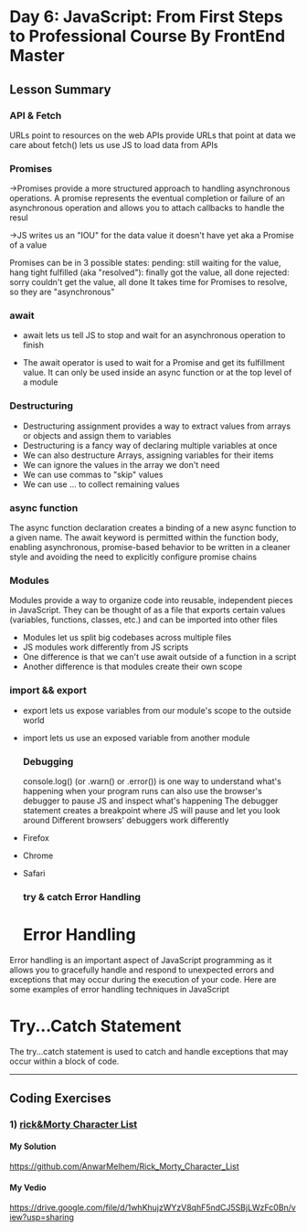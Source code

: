 
# Day 6: JavaScript: From First Steps to Professional Course By FrontEnd Master

## Lesson Summary
### API & Fetch

URLs point to resources on the web
APIs provide URLs that point at data we care about
fetch() lets us use JS to load data from APIs

### Promises
->Promises provide a more structured approach to handling asynchronous operations. A promise represents the eventual completion or failure of an asynchronous operation and allows you to attach callbacks to handle the resul

->JS writes us an "IOU" for the data value it doesn't have yet
aka a Promise of a value

Promises can be in 3 possible states:
pending: still waiting for the value, hang tight
fulfilled (aka "resolved"): finally got the value, all done
rejected: sorry couldn't get the value, all done
It takes time for Promises to resolve, so they are "asynchronous"

### await
- await lets us tell JS to stop and wait for an asynchronous operation to finish

- The await operator is used to wait for a Promise and get its fulfillment value. It can only be used inside an async function or at the top level of a module

### Destructuring
- Destructuring assignment provides a way to extract values from arrays or objects and assign them to variables
- Destructuring is a fancy way of declaring multiple variables at once
- We can also destructure Arrays, assigning variables for their items
- We can ignore the values in the array we don't need
- We can use commas to "skip" values
- We can use ... to collect remaining values

### async function
The async function declaration creates a binding of a new async function to a given name. The await keyword is permitted within the function body, enabling asynchronous, promise-based behavior to be written in a cleaner style and avoiding the need to explicitly configure promise chains

### Modules
Modules provide a way to organize code into reusable, independent pieces in JavaScript. They can be thought of as a file that exports certain values (variables, functions, classes, etc.) and can be imported into other files

- Modules let us split big codebases across multiple files
- JS modules work differently from JS scripts
- One difference is that we can't use await outside of a function in a script
- Another difference is that modules create their own scope

### import && export
- export lets us expose variables from our module's scope to the outside world
- import lets us use an exposed variable from another module

  ### Debugging
  console.log() (or .warn() or .error()) is one way to understand what's happening when your program runs
  can also use the browser's debugger to pause JS and inspect what's happening
  The debugger statement creates a breakpoint where JS will pause and let you look around
  Different browsers' debuggers work differently
- Firefox
- Chrome
- Safari

  ### try & catch Error Handling
  # Error Handling
Error handling is an important aspect of JavaScript programming as it allows you to gracefully handle and respond to unexpected errors and exceptions that may occur during the execution of your code. Here are some examples of error handling techniques in JavaScript

# Try...Catch Statement
The try...catch statement is used to catch and handle exceptions that may occur within a block of code.
*********************************************************************************************************************
## Coding Exercises
### 1) [rick&Morty Character List](https://github.com/orjwan-alrajaby/gsg-QA-Nablus-training-2023/blob/main/learning-sprint-1/week1%20-%20javascript-from-first-steps-to-professional/day%206/task.md)

#### My Solution
https://github.com/AnwarMelhem/Rick_Morty_Character_List
#### My Vedio 
https://drive.google.com/file/d/1whKhujzWYzV8qhF5ndCJ5SBjLWzFc0Bn/view?usp=sharing




